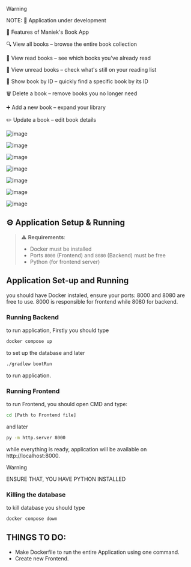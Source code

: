 
> [!WARNING]
> NOTE: 🚧 Application under development
>
📌 Features of Maniek's Book App

🔍 View all books – browse the entire book collection

📘 View read books – see which books you've already read

📕 View unread books – check what's still on your reading list

🔎 Show book by ID – quickly find a specific book by its ID

🗑️ Delete a book – remove books you no longer need

➕ Add a new book – expand your library

✏️ Update a book – edit book details


![image](https://github.com/user-attachments/assets/be29cbb4-d3de-4b50-a743-13b8f42ab210)

![image](https://github.com/user-attachments/assets/708f7a17-562c-4b77-b4bb-d8616694bd72)

![image](https://github.com/user-attachments/assets/c373fd3c-e21b-400d-8890-a1486576edc8)

![image](https://github.com/user-attachments/assets/553645d0-3121-4c46-a5c6-38b6be229ab1)

![image](https://github.com/user-attachments/assets/2c59dc77-0aaa-468c-a081-c0014df03ce4)

![image](https://github.com/user-attachments/assets/3096973f-b32b-4732-8ae6-cc10502364bc)

![image](https://github.com/user-attachments/assets/e0f3739c-8217-47c3-96e2-4186c1e56f68)

## ⚙️ Application Setup & Running

> ⚠️ **Requirements**:  
> - Docker must be installed  
> - Ports `8000` (Frontend) and `8080` (Backend) must be free  
> - Python (for frontend server)

## Application Set-up and Running
you should have Docker instaled, ensure your ports: 8000 and 8080 are free to use.
8000 is responsible for frontend while 8080 for backend.

### Running Backend
to run application, Firstly you should type 
```bash
docker compose up 
```
to set up the database and later
```bash
./gradlew bootRun 
```
to run application.

### Running Frontend
to run Frontend, you should open CMD and type: 
```bash
cd [Path to Frontend file]
```
and later
```bash
py -m http.server 8000
```
while everything is ready, application will be available on http://localhost:8000.
> [!WARNING]
> ENSURE THAT, YOU HAVE PYTHON INSTALLED
>


### Killing the database

to kill database you should type
```bash
docker compose down
```
## THINGS TO DO:
- Make Dockerfile to run the entire Application using one command.
- Create new Frontend.




